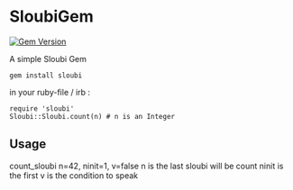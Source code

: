 SloubiGem
======

[![Gem Version](https://badge.fury.io/rb/sloubi.png)](http://badge.fury.io/rb/sloubi)

A simple Sloubi Gem

`gem install sloubi`

in your ruby-file / irb :

```
require 'sloubi'
Sloubi::Sloubi.count(n) # n is an Integer
```

Usage
------
count_sloubi n=42, ninit=1, v=false
n is the last sloubi will be count
ninit is the first
v is the condition to speak

